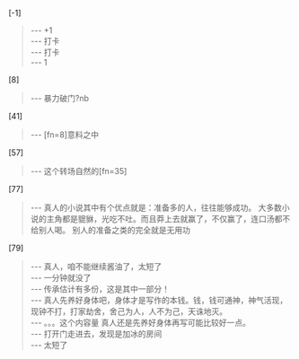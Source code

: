 
[-1] 
>--- +1<br>
>--- 打卡<br>
>--- 打卡<br>
>--- 1<br>

[8] 
>--- 暴力破门?nb<br>

[41] 
>--- [fn=8]意料之中<br>

[57] 
>--- 这个转场自然的[fn=35]<br>

[77] 
>--- 真人的小说其中有个优点就是：准备多的人，往往能够成功。
大多数小说的主角都是貔貅，光吃不吐。而且莽上去就赢了，不仅赢了，连口汤都不给别人喝。
别人的准备之类的完全就是无用功<br>

[79] 
>--- 真人，咱不能继续酱油了，太短了<br>
>--- 一分钟就没了<br>
>--- 传承估计有多份，这是其中一部分！<br>
>--- 真人先养好身体吧，身体才是写作的本钱。钱，钱可通神，神气活现，现钟不打，打家劫舍，舍己为人，人不为己，天诛地灭。<br>
>--- 。。。这个内容量 真人还是先养好身体再写可能比较好一点。<br>
>--- 打开门走进去，发现是加冰的房间<br>
>--- 太短了<br>
